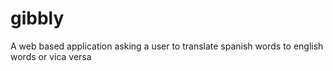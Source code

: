 # gibbly
A web based application asking a user to translate spanish words to english words or vica versa
